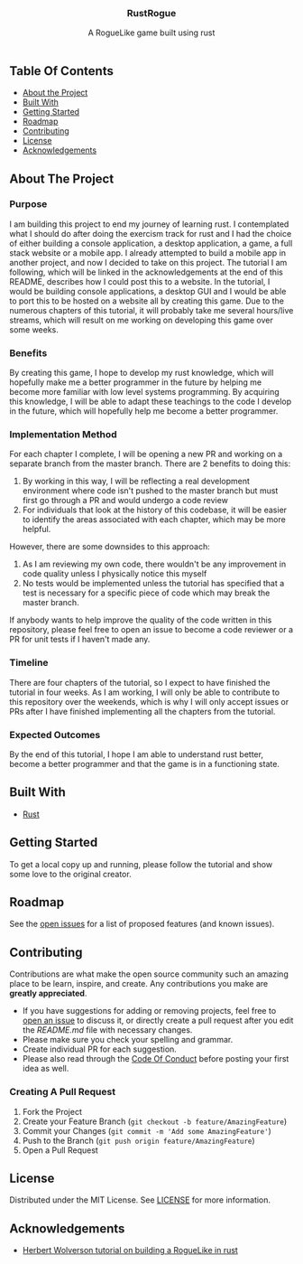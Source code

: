 <br/>
<p align="center">
  <h3 align="center">RustRogue</h3>

  <p align="center">
    A RogueLike game built using rust
    <br/>
    <br/>
  </p>
</p>



## Table Of Contents

* [About the Project](#about-the-project)
* [Built With](#built-with)
* [Getting Started](#getting-started)
* [Roadmap](#roadmap)
* [Contributing](#contributing)
* [License](#license)
* [Acknowledgements](#acknowledgements)

## About The Project

### Purpose
I am building this project to end my journey of learning rust. I contemplated what I should do after doing the exercism track for rust and I had the choice of either building a console application, a desktop application, a game, a full stack website or a mobile app. I already attempted to build a mobile app in another project, and now I decided to take on this project. 
The tutorial I am following, which will be linked in the acknowledgements at the end of this README, describes how I could post this to a website. In the tutorial, I would be building console applications, a desktop GUI and I would be able to port this to be hosted on a website all by creating this game.
Due to the numerous chapters of this tutorial, it will probably take me several hours/live streams, which will result on me working on developing this game over some weeks.
### Benefits
By creating this game, I hope to develop my rust knowledge, which will hopefully make me a better programmer in the future by helping me become more familiar with low level systems programming. By acquiring this knowledge, I will be able to adapt these teachings to the code I develop in the future, which will hopefully help me become a better programmer.
### Implementation Method
For each chapter I complete, I will be opening a new PR and working on a separate branch from the master branch. There are 2 benefits to doing this:
1. By working in this way, I will be reflecting a real development environment where code isn't pushed to the master branch but must first go through a PR and would undergo a code review
2. For individuals that look at the history of this codebase, it will be easier to identify the areas associated with each chapter, which may be more helpful.

However, there are some downsides to this approach:
1. As I am reviewing my own code, there wouldn't be any improvement in code quality unless I physically notice this myself
2. No tests would be implemented unless the tutorial has specified that a test is necessary for a specific piece of code which may break the master branch.

If anybody wants to help improve the quality of the code written in this repository, please feel free to open an issue to become a code reviewer or a PR for unit tests if I haven't made any.
### Timeline
There are four chapters of the tutorial, so I expect to have finished the tutorial in four weeks. As I am working, I will only be able to contribute to this repository over the weekends, which is why I will only accept issues or PRs after I have finished implementing all the chapters from the tutorial.
### Expected Outcomes
By the end of this tutorial, I hope I am able to understand rust better, become a better programmer and that the game is in a functioning state.

## Built With



* [Rust](https://www.rust-lang.org/)

## Getting Started

To get a local copy up and running, please follow the tutorial and show some love to the original creator.

## Roadmap

See the [open issues](https://github.com/k5924/RustRogue/issues) for a list of proposed features (and known issues).

## Contributing

Contributions are what make the open source community such an amazing place to be learn, inspire, and create. Any contributions you make are **greatly appreciated**.
* If you have suggestions for adding or removing projects, feel free to [open an issue](https://github.com/k5924/RustRogue/issues/new) to discuss it, or directly create a pull request after you edit the *README.md* file with necessary changes.
* Please make sure you check your spelling and grammar.
* Create individual PR for each suggestion.
* Please also read through the [Code Of Conduct](https://github.com/k5924/RustRogue/blob/master/CODE_OF_CONDUCT.md) before posting your first idea as well.

### Creating A Pull Request

1. Fork the Project
2. Create your Feature Branch (`git checkout -b feature/AmazingFeature`)
3. Commit your Changes (`git commit -m 'Add some AmazingFeature'`)
4. Push to the Branch (`git push origin feature/AmazingFeature`)
5. Open a Pull Request

## License

Distributed under the MIT License. See [LICENSE](https://github.com/k5924/RustRogue/blob/master/LICENSE.md) for more information.

## Acknowledgements

* [Herbert Wolverson tutorial on building a RogueLike in rust](https://bfnightly.bracketproductions.com/chapter_0.html)
